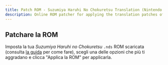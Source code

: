 ```yaml
---
title: Patch ROM - Suzumiya Haruhi No Chokuretsu Translation (Nintendo DS)
description: Online ROM patcher for applying the translation patches of Suzumiya Haruhi no Chokuretsu (The Series of Haruhi Suzumiya)
---
```


## Patchare la ROM

Imposta la tua _Suzumiya Haruhi no Chokuretsu_ `.nds` ROM scaricata (consulta [la guida](/it/chokuretsu/guide) per come fare), scegli una delle opzioni che più ti aggradano e clicca "Applica la ROM" per applicarla.